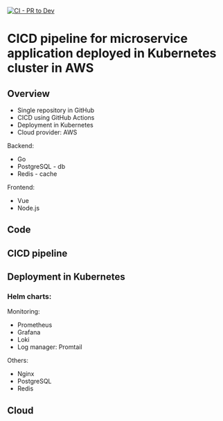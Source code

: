 [![CI - PR to Dev](https://github.com/averbuh/UniProject/actions/workflows/pr-to-dev.yml/badge.svg?branch=dev)](https://github.com/averbuh/UniProject/actions/workflows/pr-to-dev.yml)
# CICD pipeline for microservice application deployed in Kubernetes cluster in AWS

## Overview

- Single repository in GitHub
- CICD using GitHub Actions
- Deployment in Kubernetes
- Cloud provider: AWS

Backend:

- Go
- PostgreSQL - db
- Redis - cache

Frontend:

- Vue
- Node.js

## Code

## CICD pipeline

## Deployment in Kubernetes

### Helm charts:

Monitoring:

- Prometheus
- Grafana
- Loki
- Log manager: Promtail

Others:

- Nginx
- PostgreSQL
- Redis

## Cloud
